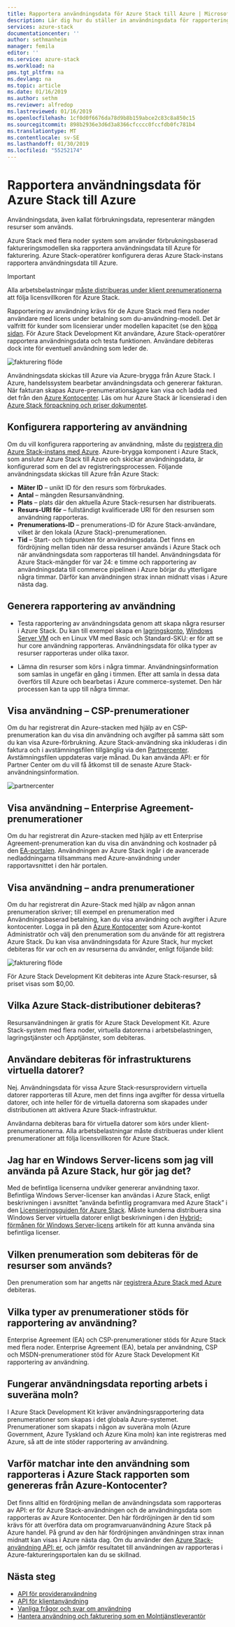 ```yaml
---
title: Rapportera användningsdata för Azure Stack till Azure | Microsoft Docs
description: Lär dig hur du ställer in användningsdata för rapportering i Azure Stack.
services: azure-stack
documentationcenter: ''
author: sethmanheim
manager: femila
editor: ''
ms.service: azure-stack
ms.workload: na
pms.tgt_pltfrm: na
ms.devlang: na
ms.topic: article
ms.date: 01/16/2019
ms.author: sethm
ms.reviewer: alfredop
ms.lastreviewed: 01/16/2019
ms.openlocfilehash: 1cf0d0f6676da78d9b8b159abce2c83c8a850c15
ms.sourcegitcommit: 898b2936e3d6d3a8366cfcccc0fccfdb0fc781b4
ms.translationtype: MT
ms.contentlocale: sv-SE
ms.lasthandoff: 01/30/2019
ms.locfileid: "55252174"
---
```

# <a name="report-azure-stack-usage-data-to-azure"></a>Rapportera användningsdata för Azure Stack till Azure

Användningsdata, även kallat förbrukningsdata, representerar mängden resurser som används.

Azure Stack med flera noder system som använder förbrukningsbaserad faktureringsmodellen ska rapportera användningsdata till Azure för fakturering. Azure Stack-operatörer konfigurera deras Azure Stack-instans rapportera användningsdata till Azure.

> [!IMPORTANT]
> Alla arbetsbelastningar [måste distribueras under klient prenumerationerna](#are-users-charged-for-the-infrastructure-vms) att följa licensvillkoren för Azure Stack.

Rapportering av användning krävs för de Azure Stack med flera noder användare med licens under betalning som du-användning-modell. Det är valfritt för kunder som licensierar under modellen kapacitet (se den [köpa sidan](https://azure.microsoft.com/overview/azure-stack/how-to-buy/). För Azure Stack Development Kit användare, Azure Stack-operatörer rapportera användningsdata och testa funktionen. Användare debiteras dock inte för eventuell användning som leder de.

![fakturering flöde](media/azure-stack-usage-reporting/billing-flow.png)

Användningsdata skickas till Azure via Azure-brygga från Azure Stack. I Azure, handelssystem bearbetar användningsdata och genererar fakturan. När fakturan skapas Azure-prenumerationsägare kan visa och ladda ned det från den [Azure Kontocenter](https://account.windowsazure.com/Subscriptions). Läs om hur Azure Stack är licensierad i den [Azure Stack förpackning och priser dokumentet](https://go.microsoft.com/fwlink/?LinkId=842847).

## <a name="set-up-usage-data-reporting"></a>Konfigurera rapportering av användning

Om du vill konfigurera rapportering av användning, måste du [registrera din Azure Stack-instans med Azure](azure-stack-register.md). Azure-brygga komponent i Azure Stack, som ansluter Azure Stack till Azure och skickar användningsdata, är konfigurerad som en del av registreringsprocessen. Följande användningsdata skickas till Azure från Azure Stack:

- **Mäter ID** – unikt ID för den resurs som förbrukades.
- **Antal** – mängden Resursanvändning.
- **Plats** – plats där den aktuella Azure Stack-resursen har distribuerats.
- **Resurs-URI för** – fullständigt kvalificerade URI för den resursen som användning rapporteras.
- **Prenumerations-ID** – prenumerations-ID för Azure Stack-användare, vilket är den lokala (Azure Stack)-prenumerationen.
- **Tid** – Start- och tidpunkten för användningsdata. Det finns en fördröjning mellan tiden när dessa resurser används i Azure Stack och när användningsdata som rapporteras till handel. Användningsdata för Azure Stack-mängder för var 24: e timme och rapportering av användningsdata till commerce pipelinen i Azure börjar du ytterligare några timmar. Därför kan användningen strax innan midnatt visas i Azure nästa dag.

## <a name="generate-usage-data-reporting"></a>Generera rapportering av användning

- Testa rapportering av användningsdata genom att skapa några resurser i Azure Stack. Du kan till exempel skapa en [lagringskonto](azure-stack-provision-storage-account.md), [Windows Server VM](azure-stack-provision-vm.md) och en Linux VM med Basic och Standard-SKU: er för att se hur core användning rapporteras. Användningsdata för olika typer av resurser rapporteras under olika taxor.

- Lämna din resurser som körs i några timmar. Användningsinformation som samlas in ungefär en gång i timmen. Efter att samla in dessa data överförs till Azure och bearbetas i Azure commerce-systemet. Den här processen kan ta upp till några timmar.

## <a name="view-usage---csp-subscriptions"></a>Visa användning – CSP-prenumerationer

Om du har registrerat din Azure-stacken med hjälp av en CSP-prenumeration kan du visa din användning och avgifter på samma sätt som du kan visa Azure-förbrukning. Azure Stack-användning ska inkluderas i din faktura och i avstämningsfilen tillgänglig via den [Partnercenter](https://partnercenter.microsoft.com/partner/home). Avstämningsfilen uppdateras varje månad. Du kan använda API: er för Partner Center om du vill få åtkomst till de senaste Azure Stack-användningsinformation.

![partnercenter](media/azure-stack-usage-reporting/partner-center.png)

## <a name="view-usage--enterprise-agreement-subscriptions"></a>Visa användning – Enterprise Agreement-prenumerationer

Om du har registrerat din Azure-stacken med hjälp av ett Enterprise Agreement-prenumeration kan du visa din användning och kostnader på den [EA-portalen](https://ea.azure.com/). Användningen av Azure Stack ingår i de avancerade nedladdningarna tillsammans med Azure-användning under rapportavsnittet i den här portalen. 

## <a name="view-usage--other-subscriptions"></a>Visa användning – andra prenumerationer

Om du har registrerat din Azure-Stack med hjälp av någon annan prenumeration skriver; till exempel en prenumeration med Användningsbaserad betalning, kan du visa användning och avgifter i Azure kontocenter. Logga in på den [Azure Kontocenter](https://account.windowsazure.com/Subscriptions) som Azure-kontot Administratör och välj den prenumeration som du använde för att registrera Azure Stack. Du kan visa användningsdata för Azure Stack, hur mycket debiteras för var och en av resurserna du använder, enligt följande bild:

![fakturering flöde](media/azure-stack-usage-reporting/pricing-details.png)

För Azure Stack Development Kit debiteras inte Azure Stack-resurser, så priset visas som $0,00.

## <a name="which-azure-stack-deployments-are-charged"></a>Vilka Azure Stack-distributioner debiteras?

Resursanvändningen är gratis för Azure Stack Development Kit. Azure Stack-system med flera noder, virtuella datorerna i arbetsbelastningen, lagringstjänster och Apptjänster, som debiteras.

## <a name="are-users-charged-for-the-infrastructure-vms"></a>Användare debiteras för infrastrukturens virtuella datorer?

Nej. Användningsdata för vissa Azure Stack-resursprovidern virtuella datorer rapporteras till Azure, men det finns inga avgifter för dessa virtuella datorer, och inte heller för de virtuella datorerna som skapades under distributionen att aktivera Azure Stack-infrastruktur.  

Användarna debiteras bara för virtuella datorer som körs under klient-prenumerationerna. Alla arbetsbelastningar måste distribueras under klient prenumerationer att följa licensvillkoren för Azure Stack.

## <a name="i-have-a-windows-server-license-i-want-to-use-on-azure-stack-how-do-i-do-it"></a>Jag har en Windows Server-licens som jag vill använda på Azure Stack, hur gör jag det?

Med de befintliga licenserna undviker genererar användning taxor. Befintliga Windows Server-licenser kan användas i Azure Stack, enligt beskrivningen i avsnittet ”använda befintlig programvara med Azure Stack” i den [Licensieringsguiden för Azure Stack](https://go.microsoft.com/fwlink/?LinkId=851536). Måste kunderna distribuera sina Windows Server virtuella datorer enligt beskrivningen i den [Hybrid-förmånen för Windows Server-licens](../virtual-machines/windows/hybrid-use-benefit-licensing.md) artikeln för att kunna använda sina befintliga licenser.

## <a name="which-subscription-is-charged-for-the-resources-consumed"></a>Vilken prenumeration som debiteras för de resurser som används?

Den prenumeration som har angetts när [registrera Azure Stack med Azure](azure-stack-register.md) debiteras.

## <a name="what-types-of-subscriptions-are-supported-for-usage-data-reporting"></a>Vilka typer av prenumerationer stöds för rapportering av användning?

Enterprise Agreement (EA) och CSP-prenumerationer stöds för Azure Stack med flera noder. Enterprise Agreement (EA), betala per användning, CSP och MSDN-prenumerationer stöd för Azure Stack Development Kit rapportering av användning.

## <a name="does-usage-data-reporting-work-in-sovereign-clouds"></a>Fungerar användningsdata reporting arbets i suveräna moln?

I Azure Stack Development Kit kräver användningsrapportering data prenumerationer som skapas i det globala Azure-systemet. Prenumerationer som skapats i någon av suveräna moln (Azure Government, Azure Tyskland och Azure Kina moln) kan inte registreras med Azure, så att de inte stöder rapportering av användning.

## <a name="why-doesnt-the-usage-reported-in-azure-stack-match-the-report-generated-from-azure-account-center"></a>Varför matchar inte den användning som rapporteras i Azure Stack rapporten som genereras från Azure-Kontocenter?

Det finns alltid en fördröjning mellan de användningsdata som rapporteras av API: er för Azure Stack-användningen och de användningsdata som rapporteras av Azure Kontocenter. Den här fördröjningen är den tid som krävs för att överföra data om programvaruanvändning Azure Stack på Azure handel. På grund av den här fördröjningen användningen strax innan midnatt kan visas i Azure nästa dag. Om du använder den [Azure Stack-användning API: er](azure-stack-provider-resource-api.md), och jämför resultatet till användningen av rapporteras i Azure-faktureringsportalen kan du se skillnad.

## <a name="next-steps"></a>Nästa steg

* [API för provideranvändning](azure-stack-provider-resource-api.md)  
* [API för klientanvändning](azure-stack-tenant-resource-usage-api.md)
* [Vanliga frågor och svar om användning](azure-stack-usage-related-faq.md)
* [Hantera användning och fakturering som en Molntjänstleverantör](azure-stack-add-manage-billing-as-a-csp.md)
